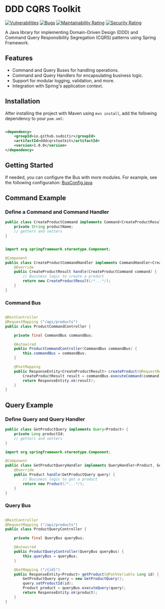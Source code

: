 # DDD CQRS Toolkit

[![Vulnerabilities](https://sonarcloud.io/api/project_badges/measure?project=sudoitir_ddd-cqrs-toolkit&metric=vulnerabilities)](https://sonarcloud.io/summary/new_code?id=sudoitir_ddd-cqrs-toolkit)
[![Bugs](https://sonarcloud.io/api/project_badges/measure?project=sudoitir_ddd-cqrs-toolkit&metric=bugs)](https://sonarcloud.io/summary/new_code?id=sudoitir_ddd-cqrs-toolkit)
[![Maintainability Rating](https://sonarcloud.io/api/project_badges/measure?project=sudoitir_ddd-cqrs-toolkit&metric=sqale_rating)](https://sonarcloud.io/summary/new_code?id=sudoitir_ddd-cqrs-toolkit)
[![Security Rating](https://sonarcloud.io/api/project_badges/measure?project=sudoitir_ddd-cqrs-toolkit&metric=security_rating)](https://sonarcloud.io/summary/new_code?id=sudoitir_ddd-cqrs-toolkit)



A Java library for implementing Domain-Driven Design (DDD) and Command Query Responsibility Segregation (CQRS) patterns
using Spring Framework.

## Features

- Command and Query Buses for handling operations.
- Command and Query Handlers for encapsulating business logic.
- Support for modular logging, validation, and more.
- Integration with Spring's application context.

## Installation

After installing the project with Maven using `mvn install`, add the following dependency to your `pom.xml`:

```xml

<dependency>
    <groupId>io.github.sudoitir</groupId>
    <artifactId>dddcqrstoolkit</artifactId>
    <version>1.0.0</version>
</dependency>
```

## Getting Started

If needed, you can configure the Bus with more modules. For example, see the following configuration:
[BusConfig.java](https://github.com/sudoitir/ddd-cqrs-toolkit/blob/93a26b140493fce42d514e7f23001fa348ac4554/src/main/java/io/github/sudoitir/dddcqrstoolkit/cqs/config/BusConfig.java)

## Command Example

### Define a Command and Command Handler

```java
public class CreateProductCommand implements Command<CreateProductResult> {
    private String productName;
    // getters and setters
}


import org.springframework.stereotype.Component;

@Component
public class CreateProductCommandHandler implements CommandHandler<CreateProductResult, CreateProductCommand> {
    @Override
    public CreateProductResult handle(CreateProductCommand command) {
        // Business logic to create a product
        return new CreateProductResult(/*...*/);
    }
}
```

### Command Bus

```java

@RestController
@RequestMapping ("/api/products")
public class ProductCommandController {

    private final CommandBus commandBus;

    @Autowired
    public ProductCommandController(CommandBus commandBus) {
        this.commandBus = commandBus;
    }

    @PostMapping
    public ResponseEntity<CreateProductResult> createProduct(@RequestBody CreateProductCommand command) {
        CreateProductResult result = commandBus.executeCommand(command);
        return ResponseEntity.ok(result);
    }
}
```

## Query Example

### Define Query and Query Handler

```java
public class GetProductQuery implements Query<Product> {
    private Long productId;
    // getters and setters
}

import org.springframework.stereotype.Component;

@Component
public class GetProductQueryHandler implements QueryHandler<Product, GetProductQuery> {
    @Override
    public Product handle(GetProductQuery query) {
        // Business logic to get a product
        return new Product(/*...*/);
    }
}

```

### Query Bus

```java

@RestController
@RequestMapping ("/api/products")
public class ProductQueryController {

    private final QueryBus queryBus;

    @Autowired
    public ProductQueryController(QueryBus queryBus) {
        this.queryBus = queryBus;
    }

    @GetMapping ("/{id}")
    public ResponseEntity<Product> getProduct(@PathVariable Long id) {
        GetProductQuery query = new GetProductQuery();
        query.setProductId(id);
        Product product = queryBus.executeQuery(query);
        return ResponseEntity.ok(product);
    }
}
```
